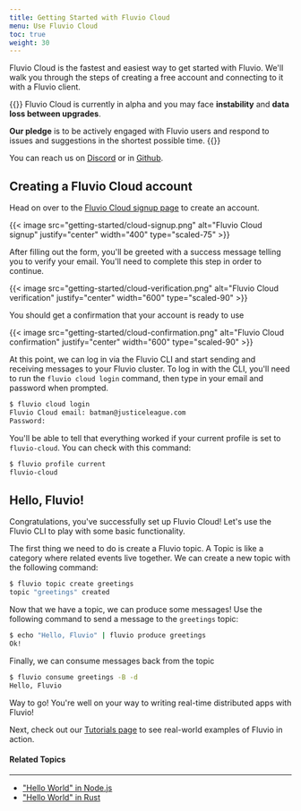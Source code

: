```yaml
---
title: Getting Started with Fluvio Cloud
menu: Use Fluvio Cloud
toc: true
weight: 30
---
```


Fluvio Cloud is the fastest and easiest way to get started with Fluvio. We'll walk you through the steps of creating a free account and connecting to it with a Fluvio client.

{{<idea>}}
Fluvio Cloud is currently in alpha and you may face **instability** and **data loss between upgrades**.

**Our pledge** is to be actively engaged with Fluvio users and respond to issues and suggestions in the shortest possible time.
{{</idea>}}

You can reach us on <a href="https://discordapp.com/invite/bBG2dTz" target="_blank">Discord</a> or in <a href="https://github.com/infinyon/fluvio/issues" target="_blank">Github</a>.

## Creating a Fluvio Cloud account

Head on over to the [Fluvio Cloud signup page] to create an account.

[Fluvio Cloud signup page]: https://cloud.fluvio.io/signup

{{< image src="getting-started/cloud-signup.png" alt="Fluvio Cloud signup" justify="center" width="400" type="scaled-75" >}}

After filling out the form, you'll be greeted with a success message telling you to verify your email. You'll need to complete this step in order to continue.

{{< image src="getting-started/cloud-verification.png" alt="Fluvio Cloud verification" justify="center" width="600" type="scaled-90" >}}

You should get a confirmation that your account is ready to use

{{< image src="getting-started/cloud-confirmation.png" alt="Fluvio Cloud confirmation" justify="center" width="600" type="scaled-90" >}}

At this point, we can log in via the Fluvio CLI and start sending and receiving messages to your Fluvio cluster. To log in with the CLI, you'll need to run the `fluvio cloud login` command, then type in your email and password when prompted.

```bash
$ fluvio cloud login
Fluvio Cloud email: batman@justiceleague.com
Password:
```

You'll be able to tell that everything worked if your current profile is set to `fluvio-cloud`. You can check with this command:

```bash
$ fluvio profile current
fluvio-cloud
```

## Hello, Fluvio!

Congratulations, you've successfully set up Fluvio Cloud! Let's use the Fluvio CLI to play with some basic functionality.

The first thing we need to do is create a Fluvio topic. A Topic is like a category where related events live together. We can create a new topic with the following command:

```bash
$ fluvio topic create greetings
topic "greetings" created
```

Now that we have a topic, we can produce some messages! Use the following command to send a message to the `greetings` topic:

```bash
$ echo "Hello, Fluvio" | fluvio produce greetings
Ok!
```

Finally, we can consume messages back from the topic

```bash
$ fluvio consume greetings -B -d
Hello, Fluvio
```

Way to go! You're well on your way to writing real-time distributed apps with Fluvio!

Next, check out our [Tutorials page] to see real-world examples of Fluvio in action.

[Tutorials page]: /tutorials

#### Related Topics
---

- ["Hello World" in Node.js](/tutorials/node/hello-world/)
- ["Hello World" in Rust](/tutorials/rust/hello-world/)
